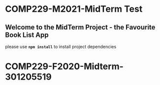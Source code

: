 # COMP229-M2021-MidTerm Test

## Welcome to the MidTerm Project - the Favourite Book List App

please use **`npm install`** to install project dependencies
# COMP229-F2020-Midterm-301205519
